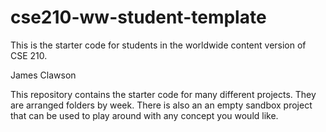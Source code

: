 # cse210-ww-student-template
This is the starter code for students in the worldwide content version of CSE 210.

James Clawson

This repository contains the starter code for many different projects. They are arranged folders by week. There is also an an empty sandbox project that can be used to play around with any concept you would like.

